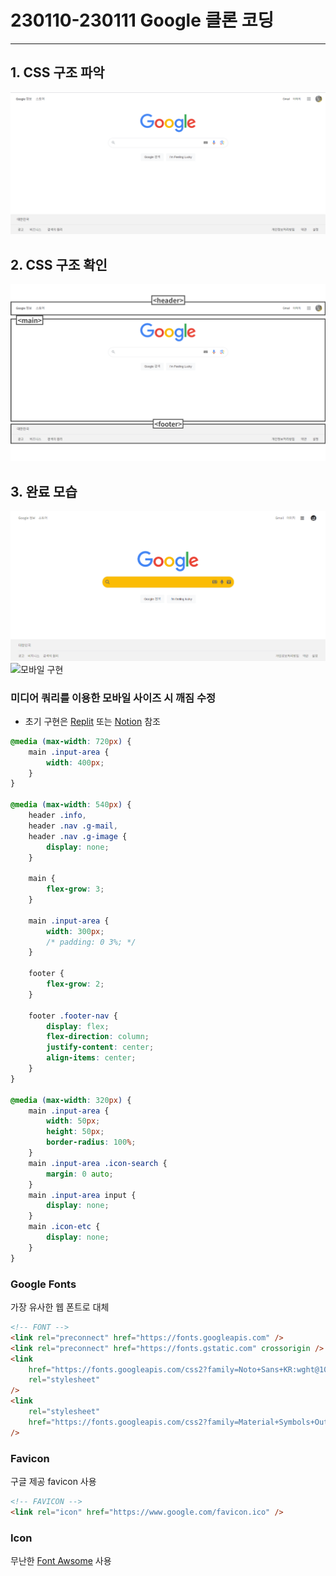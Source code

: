 # 230110-230111 Google 클론 코딩

---

## 1. CSS 구조 파악

![구조 파악](image/image.png)

## 2. CSS 구조 확인

![구조 확인](image/image-1.png)

## 3. 완료 모습

![html, css로만 구현](image/image-2.png)
![모바일 구현](https://github.com/daisy4251/google-clone-web/assets/165018586/71296512-164a-48c1-b8aa-f8096e070c1b)

### 미디어 쿼리를 이용한 모바일 사이즈 시 깨짐 수정

- 초기 구현은
  [Replit](https://d01c67be-98c7-416e-ab23-dce592f099ce-00-2souyyah294vt.sisko.repl.co/) 또는
  [Notion](https://teal-catcher-309.notion.site/230110-230111-Google-bede8e5927f8483d873a2f16147f378a?pvs=74) 참조

```css
@media (max-width: 720px) {
	main .input-area {
		width: 400px;
	}
}

@media (max-width: 540px) {
	header .info,
	header .nav .g-mail,
	header .nav .g-image {
		display: none;
	}

	main {
		flex-grow: 3;
	}

	main .input-area {
		width: 300px;
		/* padding: 0 3%; */
	}

	footer {
		flex-grow: 2;
	}

	footer .footer-nav {
		display: flex;
		flex-direction: column;
		justify-content: center;
		align-items: center;
	}
}

@media (max-width: 320px) {
	main .input-area {
		width: 50px;
		height: 50px;
		border-radius: 100%;
	}
	main .input-area .icon-search {
		margin: 0 auto;
	}
	main .input-area input {
		display: none;
	}
	main .icon-etc {
		display: none;
	}
}
```

### Google Fonts

가장 유사한 웹 폰트로 대체

```html
<!-- FONT -->
<link rel="preconnect" href="https://fonts.googleapis.com" />
<link rel="preconnect" href="https://fonts.gstatic.com" crossorigin />
<link
	href="https://fonts.googleapis.com/css2?family=Noto+Sans+KR:wght@100;300;700&display=swap"
	rel="stylesheet"
/>
<link
	rel="stylesheet"
	href="https://fonts.googleapis.com/css2?family=Material+Symbols+Outlined:opsz,wght,FILL,GRAD@20..48,100..700,0..1,-50..200"
/>
```

### Favicon

구글 제공 favicon 사용

```html
<!-- FAVICON -->
<link rel="icon" href="https://www.google.com/favicon.ico" />
```

### Icon

무난한 [Font Awsome](https://fontawesome.com/) 사용
